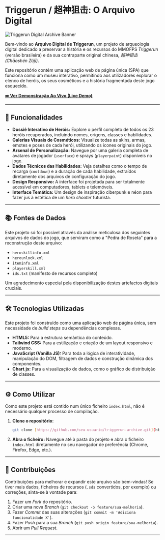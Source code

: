 # Triggerun / 超神狙击: O Arquivo Digital

![Triggerun Digital Archive Banner](https://placehold.co/1200x400/0c0a18/ff0096?text=Triggerun%20Digital%20Archive)

Bem-vindo ao **Arquivo Digital de Triggerun**, um projeto de arqueologia digital dedicado a preservar a história e os recursos do MMOFPS *Triggerun* (versão brasileira) e da sua contraparte original chinesa, *超神狙击 (Chāoshén Zǔjī)*.

Este repositório contém uma aplicação web de página única (SPA) que funciona como um museu interativo, permitindo aos utilizadores explorar o elenco de heróis, os seus cosméticos e a história fragmentada deste jogo esquecido.

**[➡️ Ver Demonstração Ao Vivo (Live Demo)](#)**

---

## 🚀 Funcionalidades

* **Dossiê Interativo de Heróis:** Explore o perfil completo de todos os 23 heróis recuperados, incluindo nomes, origens, classes e habilidades.
* **Galerias Visuais de Cosméticos:** Visualize todas as skins, armas, emotes e poses de cada herói, utilizando os ícones originais do jogo.
* **Arsenal de Personalização:** Navegue por uma galeria completa de avatares de jogador (`userface`) e sprays (`playerpaint`) disponíveis no jogo.
* **Dados Técnicos das Habilidades:** Veja detalhes como o tempo de recarga (`cooldown`) e a duração de cada habilidade, extraídos diretamente dos arquivos de configuração do jogo.
* **Design Responsivo:** A interface foi projetada para ser totalmente acessível em computadores, tablets e telemóveis.
* **Interface Temática:** Um design de inspiração ciberpunk e néon para fazer jus à estética de um *hero shooter* futurista.

---

## 📚 Fontes de Dados

Este projeto só foi possível através da análise meticulosa dos seguintes arquivos de dados do jogo, que serviram como a "Pedra de Roseta" para a reconstrução deste arquivo:

* `heroskillinfo.xml`
* `herounlock.xml`
* `iteminfo.xml`
* `playerskill.xml`
* `ids.txt` (manifesto de recursos completo)

Um agradecimento especial pela disponibilização destes artefactos digitais cruciais.

---

## 🛠️ Tecnologias Utilizadas

Este projeto foi construído como uma aplicação web de página única, sem necessidade de *build steps* ou dependências complexas.

* **HTML5:** Para a estrutura semântica do conteúdo.
* **Tailwind CSS:** Para a estilização e criação de um layout responsivo e moderno.
* **JavaScript (Vanilla JS):** Para toda a lógica de interatividade, manipulação do DOM, filtragem de dados e construção dinâmica dos componentes.
* **Chart.js:** Para a visualização de dados, como o gráfico de distribuição de classes.

---

## ⚙️ Como Utilizar

Como este projeto está contido num único ficheiro `index.html`, não é necessário qualquer processo de compilação.

1.  **Clone o repositório:**
    ```bash
    git clone [https://github.com/seu-usuario/triggerun-archive.git](https://github.com/seu-usuario/triggerun-archive.git)
    ```
2.  **Abra o ficheiro:**
    Navegue até à pasta do projeto e abra o ficheiro `index.html` diretamente no seu navegador de preferência (Chrome, Firefox, Edge, etc.).

---

## 🤝 Contribuições

Contribuições para melhorar e expandir este arquivo são bem-vindas! Se tiver mais dados, ficheiros de recursos (`.sds` convertidos, por exemplo) ou correções, sinta-se à vontade para:

1.  Fazer um *Fork* do repositório.
2.  Criar uma nova *Branch* (`git checkout -b feature/sua-melhoria`).
3.  Fazer *Commit* das suas alterações (`git commit -m 'Adiciona funcionalidade X'`).
4.  Fazer *Push* para a sua *Branch* (`git push origin feature/sua-melhoria`).
5.  Abrir um *Pull Request*.

---

